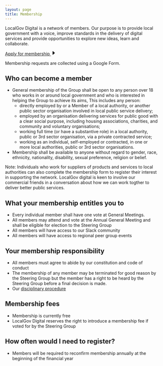 ```yaml
---
layout: page
title: Membership
---
```


LocalGov Digital is a network of members. Our purpose is to provide local government with a voice, improve standards in the delivery of digital services and provide opportunities to explore new ideas, learn and collaborate.

<a class="btn btn-primary btn-lg" href="https://docs.google.com/forms/d/e/1FAIpQLSfRzav5d-2uDezASj8WSkCfEE2XBKjtleDCmdfW0gMZuJg70g/viewform" role="button">Apply for membership <svg xmlns="http://www.w3.org/2000/svg" width="16" height="16" fill="currentColor" class="bi bi-caret-right-fill" viewBox="0 0 16 16">
  <path d="m12.14 8.753-5.482 4.796c-.646.566-1.658.106-1.658-.753V3.204a1 1 0 0 1 1.659-.753l5.48 4.796a1 1 0 0 1 0 1.506z"/>
</svg></a>

Membership requests are collected using a Google Form.

## Who can become a member

- General membership of the Group shall be open to any person over 18 who works in or around local government and who is interested in helping the Group to achieve its aims,  This includes any person:
  - directly employed by or a Member of a local authority, or another public sector organisation involved in local public service delivery;
  - employed by an organisation delivering services for public good with a clear social purpose, including housing associations, charities, and community and voluntary organisations;
  - working full time (or have a substantive role) in a local authority, public or 3rd sector organisation, via a private contracted service;
  - working as an individual, self-employed or contracted, in one or more local authorities, public or 3rd sector organisations.
- Membership shall be available to anyone without regard to gender, race, ethnicity, nationality, disability, sexual preference, religion or belief.

Note: Individuals who work for suppliers of products and services to local authorities can also complete the membership form to register their interest in supporting the network. LocalGov digital is keen to involve our commercial friends in a conversation about how we can work togther to deliver better public services.

## What your membership entitles you to

- Every individual member shall have one vote at General Meetings.
- All members may attend and vote at the Annual General Meeting and shall be eligible for election to the Steering Group
- All members will have access to our Slack community
- All members will have access to regional peer group events

## Your membership responsibility
- All members must agree to abide by our constitution and code of conduct
- The membership of any member may be terminated for good reason by the Steering Group but the member has a right to be heard by the Steering Group before a final decision is made.
- Our [disciplinary procedure](disciplinary-procedure)

## Membership fees

- Membership is currently free
- LocalGov Digital reserves the right to introduce a membership fee if voted for by the Steering Group

## How often would I need to register?

- Members will be required to reconfirm membership annually at the beginning of the financial year
